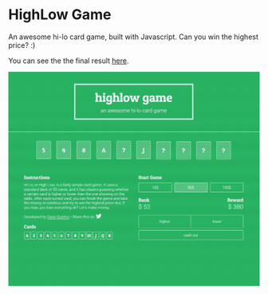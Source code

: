 # HighLow Game

An awesome hi-lo card game, built with Javascript. Can you win the highest price? :)

You can see the the final result [here](https://cauequeiroz.github.io/highlow/).

![screenshot](screenshot.png)